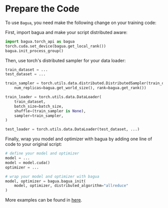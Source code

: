 # Prepare the Code

To use `Bagua`, you need make the following change on your training code:

First, import bagua and make your script distributed aware:

```python
import bagua.torch_api as bagua
torch.cuda.set_device(bagua.get_local_rank())
bagua.init_process_group()
```

Then, use torch's distributed sampler for your data loader:

```python
train_dataset = ...
test_dataset = ...

train_sampler = torch.utils.data.distributed.DistributedSampler(train_dataset,
    num_replicas=bagua.get_world_size(), rank=bagua.get_rank())

train_loader = torch.utils.data.DataLoader(
    train_dataset,
    batch_size=batch_size,
    shuffle=(train_sampler is None),
    sampler=train_sampler,
)

test_loader = torch.utils.data.DataLoader(test_dataset, ...)
```

Finally, wrap you model and optimizer with bagua by adding one line of code to your original script:

```python
# define your model and optimizer
model = ...
model = model.cuda()
optimizer = ...

# wrap your model and optimizer with bagua
model, optimizer = bagua.bagua_init(
    model, optimizer, distributed_algorithm="allreduce"
)
```

More examples can be found in [here](https://github.com/BaguaSys/examples).